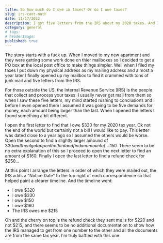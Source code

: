 ```yaml
---
title: So how much do I owe in taxes? Or do I owe taxes?
slug: irs-cant-math
date: 11/17/2022
description: I got five letters from the IRS about my 2020 taxes. And I still have no clue if I owe them taxes...
category: general
# tags:
# headerImage:
published: true
---
```


The story starts with a fuck up. When I moved to my new apartment and they were getting some work done on thier mailboxes so I decided to get a PO box at the local post office to make things simpler. Well when I filed my taxes I put down my physical address as my mailing address and almost a year later I finally opened up my mailbox to find it crammed with tons of junk mail and five letters from the IRS.

For those outside the US, the Internal Revenue Service (IRS) is the people that collect and process your taxes. I usually never get mail from them so when I saw these five letters, my mind started rushing to conclusions and I before I even opened them I assumed it was going to be five demands for money, each amount being larger than the last. When I opened the letters I found something a bit different.

I open the first letter to find that I owe $320 for my 2020 tax year. Ok not the end of the world but certainly not a bill I would like to pay. This letter was dated close to a year ago so I assumed the others would be worse. Open the second to find a slightly larger amound of $330 and then I go to open the third and find an amount of....$150. There seem to be no extra explanation of this so I proceed to open the next letter to find an amount of $160. Finally I open the last letter to find a refund check for $250...

At this point I arrange the letters in order of which they were mailed out, the IRS adds a "Notice Date" to the top right of each correspondence so that helped paint a clearer timeline. And the timeline went:

- I owe $320
- I owe $330
- I owe $150
- I owe $160
- The IRS owes me $215

Oh and the cherry on top is the refund check they sent me is for $220 and not $215, and there seems to be no additional documentation to show how the IRS managed to get from one number to the other and all the documents are from the same tax year. I'm truly baffled with this one.
